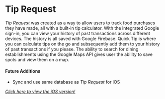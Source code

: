 # Tip Request

_Tip Request_ was created as a way to allow users to track food purchases they have made, all with a built-in tip calculator. With the integrated Google sign-in, you can view your history of past transactions across different devices. The history is all saved with Google Firebase. Quick Tip is where you can calculate tips on the go and subsequently add them to your history of past transactions if you please. The ability to search for dining establishments using the Google Maps API gives user the ability to save spots and view them on a map.

#### Future Additions

- Sync and use same database as *Tip Request* for iOS

[_Click here to view the iOS version!_](https://github.com/barros/tip-request)



